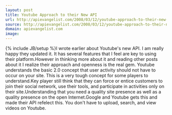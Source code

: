 ```yaml
---
layout: post
title: Youtube Approach to their New API
url: http://apievangelist.com/2008/03/12/youtube-approach-to-their-new-api/
source: http://apievangelist.com/2008/03/12/youtube-approach-to-their-new-api/
domain: apievangelist.com
image: 
---
```

{% include JB/setup %}I wrote earlier about Youtube's new API.   I am really happy they updated it.  It has several features that I feel are key to using their platform.However in thinking more about it and reading other posts about it I realize their approach and openness is the real gem. Youtube understands the basic 2.0 concept that user activity should not have to occur on your site.  This is a very tough concept for some players to understand.Key player still think that they can force or entice customers to join their social network, use their tools, and participate in activities only on their site.Understanding that you need a quality site presence as well as a quality presence on the open Internet.Google and Youtube gets this and made their API refelect this.  You don't have to upload, search, and view videos on Youtube.